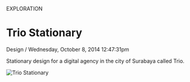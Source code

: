 <p class="type">EXPLORATION</p>

# Trio Stationary

<p class="meta">Design  /  Wednesday, October 8, 2014 12:47:31pm</p>

Stationary design for a digital agency in the city of Surabaya called Trio.

![Trio Stationary](https://farooq-agent.web.app/assets/images/works/large/xYB0FX57_work_image.png)

